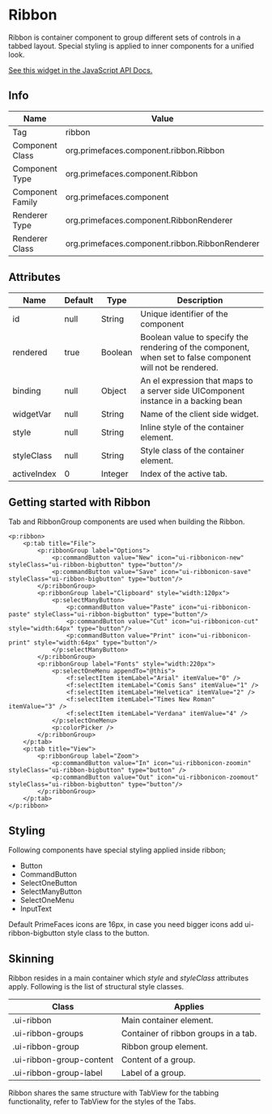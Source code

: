# Ribbon 

Ribbon is container component to group different sets of controls in a tabbed layout. Special styling
is applied to inner components for a unified look.

[See this widget in the JavaScript API Docs.](../jsdocs/classes/primefaces.widget.ribbon.html)

## Info

| Name | Value |
| --- | --- |
| Tag | ribbon
| Component Class | org.primefaces.component.ribbon.Ribbon
| Component Type | org.primefaces.component.Ribbon
| Component Family | org.primefaces.component |
| Renderer Type | org.primefaces.component.RibbonRenderer
| Renderer Class | org.primefaces.component.ribbon.RibbonRenderer

## Attributes

| Name | Default | Type | Description | 
| --- | --- | --- | --- |
id | null | String | Unique identifier of the component
rendered | true | Boolean | Boolean value to specify the rendering of the component, when set to false component will not be rendered.
binding | null | Object | An el expression that maps to a server side UIComponent instance in a backing bean
widgetVar | null | String | Name of the client side widget.
style | null | String | Inline style of the container element.
styleClass | null | String | Style class of the container element.
activeIndex | 0 | Integer | Index of the active tab.

## Getting started with Ribbon
Tab and RibbonGroup components are used when building the Ribbon.

```xhtml
<p:ribbon>
    <p:tab title="File">
        <p:ribbonGroup label="Options">
            <p:commandButton value="New" icon="ui-ribbonicon-new" styleClass="ui-ribbon-bigbutton" type="button"/>
            <p:commandButton value="Save" icon="ui-ribbonicon-save" styleClass="ui-ribbon-bigbutton" type="button"/>
        </p:ribbonGroup>
        <p:ribbonGroup label="Clipboard" style="width:120px">
            <p:selectManyButton>
                <p:commandButton value="Paste" icon="ui-ribbonicon-paste" styleClass="ui-ribbon-bigbutton" type="button"/>
                <p:commandButton value="Cut" icon="ui-ribbonicon-cut" style="width:64px" type="button"/>
                <p:commandButton value="Print" icon="ui-ribbonicon-print" style="width:64px" type="button"/>
            </p:selectManyButton>
        </p:ribbonGroup>
        <p:ribbonGroup label="Fonts" style="width:220px">
            <p:selectOneMenu appendTo="@this">
                <f:selectItem itemLabel="Arial" itemValue="0" />
                <f:selectItem itemLabel="Comis Sans" itemValue="1" />
                <f:selectItem itemLabel="Helvetica" itemValue="2" />
                <f:selectItem itemLabel="Times New Roman" itemValue="3" />
                <f:selectItem itemLabel="Verdana" itemValue="4" />
            </p:selectOneMenu>
            <p:colorPicker />
        </p:ribbonGroup>
    </p:tab>
    <p:tab title="View">
        <p:ribbonGroup label="Zoom">
            <p:commandButton value="In" icon="ui-ribbonicon-zoomin" styleClass="ui-ribbon-bigbutton" type="button" />
            <p:commandButton value="Out" icon="ui-ribbonicon-zoomout" styleClass="ui-ribbon-bigbutton" type="button"/>
        </p:ribbonGroup>
    </p:tab>
</p:ribbon>
```
## Styling
Following components have special styling applied inside ribbon;

- Button
- CommandButton
- SelectOneButton
- SelectManyButton
- SelectOneMenu
- InputText

Default PrimeFaces icons are 16px, in case you need bigger icons add ui-ribbon-bigbutton style
class to the button.


## Skinning
Ribbon resides in a main container which _style_ and _styleClass_ attributes apply. Following is the list
of structural style classes.

| Class | Applies | 
| --- | --- | 
.ui-ribbon | Main container element.
.ui-ribbon-groups | Container of ribbon groups in a tab.
.ui-ribbon-group | Ribbon group element.
.ui-ribbon-group-content | Content of a group.
.ui-ribbon-group-label | Label of a group.

Ribbon shares the same structure with TabView for the tabbing functionality, refer to TabView for
the styles of the Tabs.

